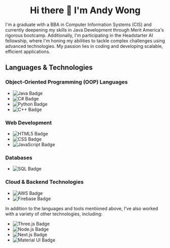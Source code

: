 <h1 align="center" >Hi there 👋 I'm Andy Wong</h1>

<p>
    I'm a graduate with a BBA in Computer Information Systems (CIS) and currently deepening my skills in Java Development through Merit America's rigorous bootcamp. Additionally, I'm participating in the Headstarter AI fellowship, where I'm honing my abilities to tackle complex challenges using advanced technologies. My passion lies in coding and developing scalable, efficient applications.
</p>

<h2>Languages & Technologies</h2>

<h3>Object-Oriented Programming (OOP) Languages</h3>
<ul>
    <li><img src="https://img.shields.io/badge/Java-ED8B00?style=for-the-badge&logo=java&logoColor=white" alt="Java Badge"></li>
    <li><img src="https://img.shields.io/badge/C%23-239120?style=for-the-badge&logo=c-sharp&logoColor=white" alt="C# Badge"></li>
    <li><img src="https://img.shields.io/badge/Python-3670A0?style=for-the-badge&logo=python&logoColor=ffdd54" alt="Python Badge"></li>
    <li><img src="https://img.shields.io/badge/C%2B%2B-00599C?style=for-the-badge&logo=cplusplus&logoColor=white" alt="C++ Badge"></li>
</ul>

<h3>Web Development</h3>
<ul>
    <li><img src="https://img.shields.io/badge/HTML5-E34F26?style=for-the-badge&logo=html5&logoColor=white" alt="HTML5 Badge"></li>
    <li><img src="https://img.shields.io/badge/CSS-1572B6?style=for-the-badge&logo=css3&logoColor=white" alt="CSS Badge"></li>
    <li><img src="https://img.shields.io/badge/JavaScript-F7DF1E?style=for-the-badge&logo=javascript&logoColor=black" alt="JavaScript Badge"></li>
</ul>

<h3>Databases</h3>
<ul>
    <li><img src="https://img.shields.io/badge/SQL-336791?style=for-the-badge&logo=postgresql&logoColor=white" alt="SQL Badge"></li>
</ul>

<h3>Cloud & Backend Technologies</h3>
<ul>
    <li><img src="https://img.shields.io/badge/Amazon_AWS-232F3E?style=for-the-badge&logo=amazon-aws&logoColor=white" alt="AWS Badge"></li>
    <li><img src="https://img.shields.io/badge/Firebase-FFCA28?style=for-the-badge&logo=firebase&logoColor=black" alt="Firebase Badge"></li>
</ul>
<p>
    In addition to the languages and tools mentioned above, I've also worked with a variety of other technologies, including:
</p>
<ul>
    <li><img src="https://img.shields.io/badge/Three.js-000000?style=for-the-badge&logo=three.js&logoColor=white" alt="Three.js Badge"></li>
    <li><img src="https://img.shields.io/badge/Node.js-339933?style=for-the-badge&logo=nodedotjs&logoColor=white" alt="Node.js Badge"></li>
    <li><img src="https://img.shields.io/badge/Next.js-000000?style=for-the-badge&logo=nextdotjs&logoColor=white" alt="Next.js Badge"></li>
    <li><img src="https://img.shields.io/badge/Material--UI-0081CB?style=for-the-badge&logo=mui&logoColor=white" alt="Material UI Badge"></li>
</ul>
